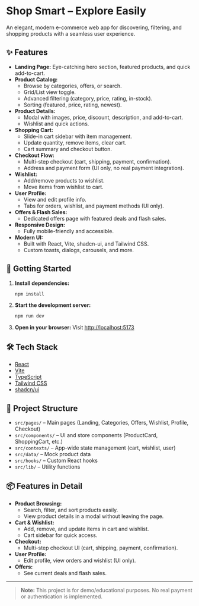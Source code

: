
# Shop Smart – Explore Easily

An elegant, modern e-commerce web app for discovering, filtering, and shopping products with a seamless user experience.

## ✨ Features

- **Landing Page:** Eye-catching hero section, featured products, and quick add-to-cart.
- **Product Catalog:**
  - Browse by categories, offers, or search.
  - Grid/List view toggle.
  - Advanced filtering (category, price, rating, in-stock).
  - Sorting (featured, price, rating, newest).
- **Product Details:**
  - Modal with images, price, discount, description, and add-to-cart.
  - Wishlist and quick actions.
- **Shopping Cart:**
  - Slide-in cart sidebar with item management.
  - Update quantity, remove items, clear cart.
  - Cart summary and checkout button.
- **Checkout Flow:**
  - Multi-step checkout (cart, shipping, payment, confirmation).
  - Address and payment form (UI only, no real payment integration).
- **Wishlist:**
  - Add/remove products to wishlist.
  - Move items from wishlist to cart.
- **User Profile:**
  - View and edit profile info.
  - Tabs for orders, wishlist, and payment methods (UI only).
- **Offers & Flash Sales:**
  - Dedicated offers page with featured deals and flash sales.
- **Responsive Design:**
  - Fully mobile-friendly and accessible.
- **Modern UI:**
  - Built with React, Vite, shadcn-ui, and Tailwind CSS.
  - Custom toasts, dialogs, carousels, and more.

## 🚀 Getting Started

1. **Install dependencies:**
   ```sh
   npm install
   ```
2. **Start the development server:**
   ```sh
   npm run dev
   ```
3. **Open in your browser:**
   Visit [http://localhost:5173](http://localhost:5173)

## 🛠️ Tech Stack

- [React](https://react.dev/)
- [Vite](https://vitejs.dev/)
- [TypeScript](https://www.typescriptlang.org/)
- [Tailwind CSS](https://tailwindcss.com/)
- [shadcn/ui](https://ui.shadcn.com/)

## 📁 Project Structure

- `src/pages/` – Main pages (Landing, Categories, Offers, Wishlist, Profile, Checkout)
- `src/components/` – UI and store components (ProductCard, ShoppingCart, etc.)
- `src/contexts/` – App-wide state management (cart, wishlist, user)
- `src/data/` – Mock product data
- `src/hooks/` – Custom React hooks
- `src/lib/` – Utility functions

## 📦 Features in Detail

- **Product Browsing:**
  - Search, filter, and sort products easily.
  - View product details in a modal without leaving the page.
- **Cart & Wishlist:**
  - Add, remove, and update items in cart and wishlist.
  - Cart sidebar for quick access.
- **Checkout:**
  - Multi-step checkout UI (cart, shipping, payment, confirmation).
- **User Profile:**
  - Edit profile, view orders and wishlist (UI only).
- **Offers:**
  - See current deals and flash sales.

---

> **Note:** This project is for demo/educational purposes. No real payment or authentication is implemented.
